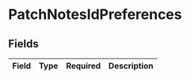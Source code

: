 # PatchNotesIdPreferences


## Fields

| Field       | Type        | Required    | Description |
| ----------- | ----------- | ----------- | ----------- |